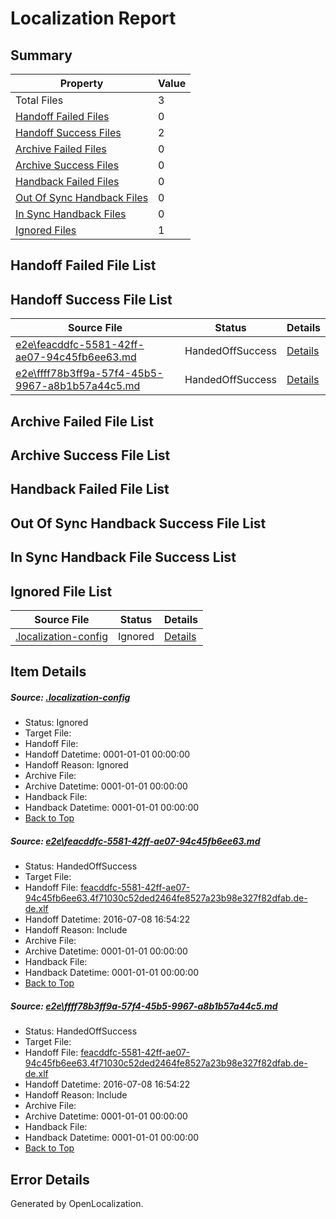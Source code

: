 # <a name='report-top'></a> Localization Report

## Summary
 Property | Value 
 -------- | ----- 
 Total Files | 3
[ Handoff Failed Files ](#handoff-failed-list)| 0
[ Handoff Success Files ](#handoff-success-list)| 2
[ Archive Failed Files ](#archive-failed-list)| 0
[ Archive Success Files ](#archive-success-list)| 0
[ Handback Failed Files ](#handback-failed-list)| 0
[ Out Of Sync Handback Files ](#outofsync-handback-success-list)| 0
[ In Sync Handback Files ](#insync-handback-success-list)| 0
[ Ignored Files ](#ignored-list)| 1

## <a name='handoff-failed-list'></a> Handoff Failed File List

## <a name='handoff-success-list'></a> Handoff Success File List
 Source File | Status | Details 
 ----------- | ------ | ------- 
 [e2e\feacddfc-5581-42ff-ae07-94c45fb6ee63.md](https://github.com/OpenLocalizationTestOrg/oltest/blob/dec38ae4bc3fd84a520a6be894b068d6c0831519/e2e/feacddfc-5581-42ff-ae07-94c45fb6ee63.md) | HandedOffSuccess | [Details](#d73301aa3ce19d327c70d557dc5ce6e83ca936ce1)
 [e2e\ffff78b3ff9a-57f4-45b5-9967-a8b1b57a44c5.md](https://github.com/OpenLocalizationTestOrg/oltest/blob/dec38ae4bc3fd84a520a6be894b068d6c0831519/e2e/ffff78b3ff9a-57f4-45b5-9967-a8b1b57a44c5.md) | HandedOffSuccess | [Details](#d73301aa3ce19d327c70d557dc5ce6e83ca936ce2)

## <a name='archive-failed-list'></a> Archive Failed File List

## <a name='archive-success-list'></a> Archive Success File List

## <a name='handback-failed-list'></a> Handback Failed File List

## <a name='outofsync-handback-success-list'></a> Out Of Sync Handback Success File List

## <a name='insync-handback-success-list'></a> In Sync Handback File Success List

## <a name='ignored-list'></a> Ignored File List
 Source File | Status | Details 
 ----------- | ------ | ------- 
 [.localization-config](https://github.com/OpenLocalizationTestOrg/oltest/blob/dec38ae4bc3fd84a520a6be894b068d6c0831519/.localization-config) | Ignored | [Details](#3d4f252ac210baf56311d7e97dcc2db10974dbd20)

## Item Details
##### <a name='3d4f252ac210baf56311d7e97dcc2db10974dbd20'></a> Source: [.localization-config](https://github.com/OpenLocalizationTestOrg/oltest/blob/dec38ae4bc3fd84a520a6be894b068d6c0831519/.localization-config)
* Status: Ignored
* Target File: 
* Handoff File: 
* Handoff Datetime: 0001-01-01 00:00:00
* Handoff Reason: Ignored
* Archive File: 
* Archive Datetime: 0001-01-01 00:00:00
* Handback File: 
* Handback Datetime: 0001-01-01 00:00:00
* [Back to Top](#report-top)

##### <a name='d73301aa3ce19d327c70d557dc5ce6e83ca936ce1'></a> Source: [e2e\feacddfc-5581-42ff-ae07-94c45fb6ee63.md](https://github.com/OpenLocalizationTestOrg/oltest/blob/dec38ae4bc3fd84a520a6be894b068d6c0831519/e2e/feacddfc-5581-42ff-ae07-94c45fb6ee63.md)
* Status: HandedOffSuccess
* Target File: 
* Handoff File: [feacddfc-5581-42ff-ae07-94c45fb6ee63.4f71030c52ded2464fe8527a23b98e327f82dfab.de-de.xlf](https://github.com/OpenLocalizationTestOrg/olhandoff-e2e/blob/8377529570efe9e354338349efaa0e7df7826686/ol-handoff/OpenLocalizationTestOrg/oltest-dede-fly/ci/ht/feacddfc-5581-42ff-ae07-94c45fb6ee63.4f71030c52ded2464fe8527a23b98e327f82dfab.de-de.xlf)
* Handoff Datetime: 2016-07-08 16:54:22
* Handoff Reason: Include
* Archive File: 
* Archive Datetime: 0001-01-01 00:00:00
* Handback File: 
* Handback Datetime: 0001-01-01 00:00:00
* [Back to Top](#report-top)

##### <a name='d73301aa3ce19d327c70d557dc5ce6e83ca936ce2'></a> Source: [e2e\ffff78b3ff9a-57f4-45b5-9967-a8b1b57a44c5.md](https://github.com/OpenLocalizationTestOrg/oltest/blob/dec38ae4bc3fd84a520a6be894b068d6c0831519/e2e/ffff78b3ff9a-57f4-45b5-9967-a8b1b57a44c5.md)
* Status: HandedOffSuccess
* Target File: 
* Handoff File: [feacddfc-5581-42ff-ae07-94c45fb6ee63.4f71030c52ded2464fe8527a23b98e327f82dfab.de-de.xlf](https://github.com/OpenLocalizationTestOrg/olhandoff-e2e/blob/8377529570efe9e354338349efaa0e7df7826686/ol-handoff/OpenLocalizationTestOrg/oltest-dede-fly/ci/ht/feacddfc-5581-42ff-ae07-94c45fb6ee63.4f71030c52ded2464fe8527a23b98e327f82dfab.de-de.xlf)
* Handoff Datetime: 2016-07-08 16:54:22
* Handoff Reason: Include
* Archive File: 
* Archive Datetime: 0001-01-01 00:00:00
* Handback File: 
* Handback Datetime: 0001-01-01 00:00:00
* [Back to Top](#report-top)


## Error Details

Generated by OpenLocalization.
